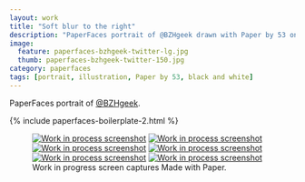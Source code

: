 ```yaml
---
layout: work
title: "Soft blur to the right"
description: "PaperFaces portrait of @BZHgeek drawn with Paper by 53 on an iPad."
image: 
  feature: paperfaces-bzhgeek-twitter-lg.jpg
  thumb: paperfaces-bzhgeek-twitter-150.jpg
category: paperfaces
tags: [portrait, illustration, Paper by 53, black and white]
---
```


PaperFaces portrait of [@BZHgeek](http://twitter.com/BZHgeek).

{% include paperfaces-boilerplate-2.html %}

<figure class="third">
	<a href="{{ site.url }}/images/paperfaces-bzhgeek-process-1-lg.jpg"><img src="{{ site.url }}/images/paperfaces-bzhgeek-process-1-600.jpg" alt="Work in process screenshot"></a>
	<a href="{{ site.url }}/images/paperfaces-bzhgeek-process-2-lg.jpg"><img src="{{ site.url }}/images/paperfaces-bzhgeek-process-2-600.jpg" alt="Work in process screenshot"></a>
	<a href="{{ site.url }}/images/paperfaces-bzhgeek-process-3-lg.jpg"><img src="{{ site.url }}/images/paperfaces-bzhgeek-process-3-600.jpg" alt="Work in process screenshot"></a>
	<a href="{{ site.url }}/images/paperfaces-bzhgeek-process-4-lg.jpg"><img src="{{ site.url }}/images/paperfaces-bzhgeek-process-4-600.jpg" alt="Work in process screenshot"></a>
	<a href="{{ site.url }}/images/paperfaces-bzhgeek-process-5-lg.jpg"><img src="{{ site.url }}/images/paperfaces-bzhgeek-process-5-600.jpg" alt="Work in process screenshot"></a>
	<a href="{{ site.url }}/images/paperfaces-bzhgeek-process-6-lg.jpg"><img src="{{ site.url }}/images/paperfaces-bzhgeek-process-6-600.jpg" alt="Work in process screenshot"></a>
	<figcaption>Work in progress screen captures Made with Paper.</figcaption>
</figure>